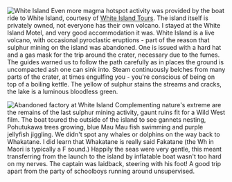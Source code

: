 ![White Island](white1.JPG)
Even more magma hotspot activity was provided by the boat ride to 	White Island, courtesy of
[White Island Tours](https://www.whiteisland.co.nz/white-island.html).
The island itself is privately owned, not everyone has their own volcano. I stayed at the White Island Motel, and very good accommodation it was. White Island is a live volcano, with occasional pyroclastic eruptions - part of the reason that sulphur mining on the island was abandoned. One is issued with a hard hat and a gas mask for the trip around the crater, necessary due to the fumes. The guides warned us to follow the path carefully as in places the ground is uncompacted ash one can sink into. Steam continuously belches from many parts of the crater, at times engulfing you - you're conscious of being on top of a boiling kettle. The yellow of sulphur stains the streams and cracks, the lake is a luminous bloodless green.

![Abandoned factory at White Island](white_fact.JPG)
Complementing nature's extreme are the remains of the last sulphur mining activity, gaunt ruins fit for a Wild West film. The boat toured the outside of the island to see gannets nesting, Pohutukawa trees growing, blue Mau Mau fish swimming and purple jellyfish jiggling. We didn't spot any whales or dolphins on the way back to Whakatane. I did learn that Whakatane is really said Fakatane (the Wh in Maori is typically a F sound.) Happily the seas were very gentle, this meant transferring from the launch to the island by inflatable boat wasn't too hard on my nerves. The captain was laidback, steering with his foot! A good trip apart from the party of schoolboys running around unsupervised.
